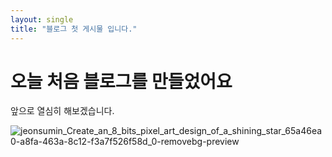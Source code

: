 ```yaml
---
layout: single
title: "블로그 첫 게시물 입니다."
---
```


# 오늘 처음 블로그를 만들었어요 
앞으로 열심히 해보겠습니다.

![jeonsumin_Create_an_8_bits_pixel_art_design_of_a_shining_star_65a46ea0-a8fa-463a-8c12-f3a7f526f58d_0-removebg-preview](C:\Users\JeonSooMin\Documents\GitHub\dalcheonroadhead-github-blog\dalcheonroadhead.github.io\images\2023-12-13-first\jeonsumin_Create_an_8_bits_pixel_art_design_of_a_shining_star_65a46ea0-a8fa-463a-8c12-f3a7f526f58d_0-removebg-preview.png)
